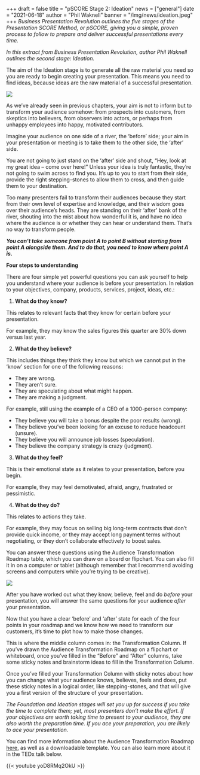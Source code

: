 +++
draft = false
title = "pSCORE Stage 2: Ideation"
news = ["general"]
date = "2021-06-18"
author = "Phil Waknell"
banner = "/img/news/ideation.jpeg"
+++
*Business Presentation Revolution outlines the five stages of the Presentation SCORE Method, or pSCORE, giving you a simple, proven process to follow to prepare and deliver successful presentations every time.*

*In this extract from Business Presentation Revolution, author Phil Waknell outlines the second stage: Ideation.*

The aim of the Ideation stage is to generate all the raw material you need so you are ready to begin creating your presentation. This means you need to find ideas, because ideas are the raw material of a successful presentation.

![](/img/news/ideation.jpeg)

As we’ve already seen in previous chapters, your aim is not to inform but to transform your audience somehow: from prospects into customers, from skeptics into believers, from observers into actors, or perhaps from unhappy employees into happy, motivated contributors.

Imagine your audience on one side of a river, the ‘before’ side; your aim in your presentation or meeting is to take them to the other side, the ‘after’ side.

You are not going to just stand on the ‘after’ side and shout, “Hey, look at my great idea – come over here!” Unless your idea is truly fantastic, they’re not going to swim across to find you. It’s up to you to start from their side, provide the right stepping-stones to allow them to cross, and then guide them to your destination.

Too many presenters fail to transform their audiences because they start from their own level of expertise and knowledge, and their wisdom goes over their audience’s heads. They are standing on their ‘after’ bank of the river, shouting into the mist about how wonderful it is, and have no idea where the audience is or whether they can hear or understand them. That’s no way to transform people.

***You can’t take someone from point A to point B without starting from point A alongside them. And to do that, you need to know where point A is.***

**Four steps to understanding**

There are four simple yet powerful questions you can ask yourself to help you understand where your audience is before your presentation. In relation to your objectives, company, products, services, project, ideas, etc.:

1. **What do they know?**

This relates to relevant facts that they know for certain before your presentation.

For example, they may know the sales figures this quarter are 30% down versus last year.

2. **What do they believe?**

This includes things they think they know but which we cannot put in the ‘know’ section for one of the following reasons:

* They are wrong.
* They aren’t sure.
* They are speculating about what might happen.
* They are making a judgment.

For example, still using the example of a CEO of a 1000-person company:

* They believe you will take a bonus despite the poor results (wrong).
* They believe you’ve been looking for an excuse to reduce headcount (unsure).
* They believe you will announce job losses (speculation).
* They believe the company strategy is crazy (judgment).



3. **What do they feel?**

This is their emotional state as it relates to your presentation, before you begin.

For example, they may feel demotivated, afraid, angry, frustrated or pessimistic.

4. **What do they do?**

This relates to actions they take.

For example, they may focus on selling big long-term contracts that don’t provide quick income, or they may accept long payment terms without negotiating, or they don’t collaborate effectively to boost sales.

You can answer these questions using the Audience Transformation Roadmap table, which you can draw on a board or flipchart. You can also fill it in on a computer or tablet (although remember that I recommend avoiding screens and computers while you’re trying to be creative).

![](/img/news/atr.jpeg)

After you have worked out what they know, believe, feel and do *before* your presentation, you will answer the same questions for your audience *after* your presentation.

Now that you have a clear ‘before’ and ‘after’ state for each of the four points in your roadmap and we know how we need to transform our customers, it’s time to plot how to make those changes.

This is where the middle column comes in: the Transformation Column. If you’ve drawn the Audience Transformation Roadmap on a flipchart or whiteboard, once you’ve filled in the “Before” and “After” columns, take some sticky notes and brainstorm ideas to fill in the Transformation Column.

Once you’ve filled your Transformation Column with sticky notes about how you can change what your audience knows, believes, feels and does, put these sticky notes in a logical order, like stepping-stones, and that will give you a first version of the structure of your presentation.

*The Foundation and Ideation stages will set you up for success if you take the time to complete them; yet, most presenters don’t make the effort. If your objectives are worth taking time to present to your audience, they are also worth the preparation time. If you ace your preparation, you are likely to ace your presentation.*

You can find more information about the Audience Transformation Roadmap [here](https://www.ideasonstage.com/communication-consulting/audience-transformation-roadmap/), as well as a downloadable template. You can also learn more about it in the TEDx talk below.

{{< youtube yoD8RMq2OkU >}}